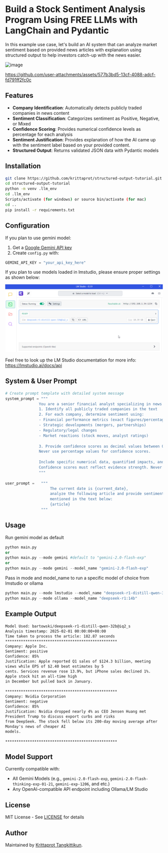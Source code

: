# Build a Stock Sentiment Analysis Program Using FREE LLMs with LangChain and Pydantic

In this example use case, let's build an AI system that can analyze market sentiment based on provided news articles with explanation using structured output to help investors catch-up with the news easier.

![image](https://github.com/user-attachments/assets/590ffeaa-ecc6-4322-a44e-25f1b211e95e)

https://github.com/user-attachments/assets/577b3bd5-13cf-4088-adcf-fd791ff2fc0c

## Features

- **Company Identification**: Automatically detects publicly traded companies in news content
- **Sentiment Classification**: Categorizes sentiment as Positive, Negative, or Mixed
- **Confidence Scoring**: Provides numerical confidence levels as percentage for each analysis
- **Sentiment Justification**: Provides explanation of how the AI came up with the sentiment label based on your provided content.
- **Structured Output**: Returns validated JSON data with Pydantic models

## Installation

```bash
git clone https://github.com/krittaprot/structured-output-tutorial.git
cd structured-output-tutorial
python -m venv .llm_env
cd .llm_env
Scripts/activate (for windows) or source bin/activate (for mac)
cd ..
pip install -r requirements.txt
```

## Configuration

If you plan to use gemini model:
1. Get a [Google Gemini API key](https://aistudio.google.com/app/apikey)
2. Create `config.py` with:
```python
GEMINI_API_KEY = "your_api_key_here"
```
If you plan to use models loaded in lmstudio, please ensure proper settings as shown below:

![LM Studio Set-up](supplementals/lmstudio_setup.png)

Feel free to look up the LM Studio documentation for more info: https://lmstudio.ai/docs/api

## System & User Prompt

```python
# Create prompt template with detailed system message
system_prompt = """
               You are a senior financial analyst specializing in news sentiment analysis:
               1. Identify all publicly traded companies in the text
               2. For each company, determine sentiment using:
               - Financial performance metrics (exact figures/percentages)
               - Strategic developments (mergers, partnerships)
               - Regulatory/legal changes
               - Market reactions (stock moves, analyst ratings)

               3. Provide confidence scores as decimal values between 0 and 1 (e.g., 0.85 for 85% confidence).
               Never use percentage values for confidence scores.

               Include specific numerical data, quantified impacts, and precise metrics.
               Confidence scores must reflect evidence strength. Never invent information.
               """

user_prompt =   """ 
                    The current date is {current_date}, 
                    analyze the following article and provide sentiment analysis for each publicly traded company 
                    mentioned in the text below:
                    {article}
                """
```

## Usage

Run gemini model as default
```python
python main.py
or
python main.py --mode gemini #default to "gemini-2.0-flash-exp"
or
python main.py --mode gemini --model_name "gemini-2.0-flash-exp"
```

Pass in mode and model_name to run a specific model of choice from lmstudio or ollama
```python
python main.py --mode lmstudio --model_name "deepseek-r1-distill-qwen-32b@iq2_s"
python main.py --mode ollama --model_name "deepseek-r1:14b"
```

## Example Output

```
Model Used: bartowski/deepseek-r1-distill-qwen-32b@iq2_s
Analysis timestamp: 2025-02-01 00:00:00+00:00
Time taken to process the article: 182.87 seconds
**************************************************
Company: Apple Inc.
Sentiment: positive
Confidence: 85%
Justification: Apple reported Q1 sales of $124.3 billion, meeting views while EPS of $2.40 beat estimates by 5
cents. Services revenue rose 13.9%, but iPhone sales declined 1%. Apple stock hit an all-time high
in December but pulled back in January.

**************************************************
Company: Nvidia Corporation
Sentiment: negative
Confidence: 85%
Justification: Nvidia dropped nearly 4% as CEO Jensen Huang met President Trump to discuss export curbs and risks
from DeepSeek. The stock fell below its 200-day moving average after Monday's news of cheaper AI
models.

**************************************************
```

## Model Support

Currently compatible with:
- All Gemini Models (e.g., `gemini-2.0-flash-exp`, `gemini-2.0-flash-thinking-exp-01-21`, `gemini-exp-1206`, and etc.)
- Any OpenAI-compatible API endpoint including Ollama/LM Studio

## License

MIT License - See [LICENSE](LICENSE) for details

## Author

Maintained by [Krittaprot Tangkittikun](https://www.linkedin.com/in/krittaprot-tangkittikun-0103a9109/).
